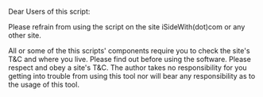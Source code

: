 Dear Users of this script:

Please refrain from using the script on the site iSideWith(dot)com or any other site.

All or some of the this scripts' components require you to check the site's T&C and where you live. Please find out before using the software. Please respect and obey a site's T&C. The author takes no responsibility for you getting into trouble from using this tool nor will bear any responsibility as to the usage of this tool.

